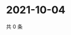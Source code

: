 # 2021-10-04

共 0 条

<!-- BEGIN WEIBO -->
<!-- 最后更新时间 Mon Oct 04 2021 20:22:08 GMT+0800 (China Standard Time) -->

<!-- END WEIBO -->
